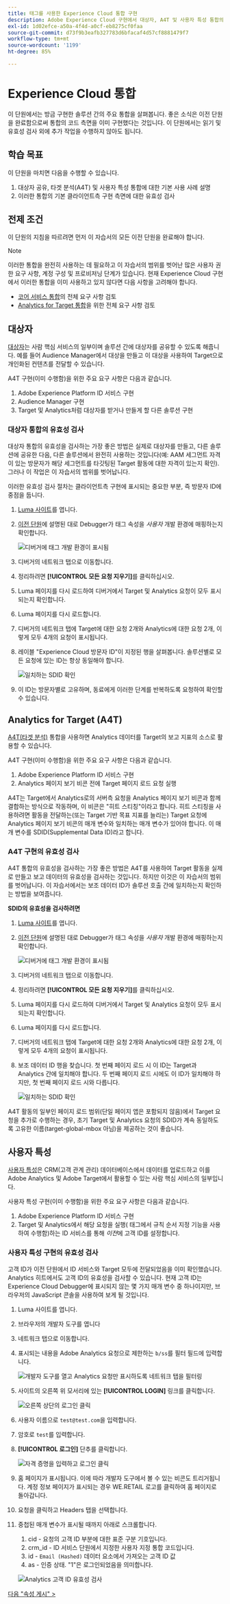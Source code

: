 ```yaml
---
title: 태그를 사용한 Experience Cloud 통합 구현
description: Adobe Experience Cloud 구현에서 대상자, A4T 및 사용자 특성 통합의 유효성을 검사하는 방법을 알아봅니다. 이 단원은 웹 사이트에서 Experience Cloud 구현 자습서의 일부입니다.
exl-id: 1d02efce-a50a-4f4d-a0cf-eb8275cf0faa
source-git-commit: d73f9b3eafb327783d6bfacaf4d57cf8881479f7
workflow-type: tm+mt
source-wordcount: '1199'
ht-degree: 85%

---
```


# Experience Cloud 통합

이 단원에서는 방금 구현한 솔루션 간의 주요 통합을 살펴봅니다. 좋은 소식은 이전 단원을 완료함으로써 통합의 코드 측면을 이미 구현했다는 것입니다. 이 단원에서는 읽기 및 유효성 검사 외에 추가 작업을 수행하지 않아도 됩니다.

## 학습 목표

이 단원을 마치면 다음을 수행할 수 있습니다.

1. 대상자 공유, 타겟 분석(A4T) 및 사용자 특성 통합에 대한 기본 사용 사례 설명
1. 이러한 통합의 기본 클라이언트측 구현 측면에 대한 유효성 검사

## 전제 조건

이 단원의 지침을 따르려면 먼저 이 자습서의 모든 이전 단원을 완료해야 합니다.

>[!NOTE]
>
>이러한 통합을 완전히 사용하는 데 필요하고 이 자습서의 범위를 벗어난 많은 사용자 권한 요구 사항, 계정 구성 및 프로비저닝 단계가 있습니다. 현재 Experience Cloud 구현에서 이러한 통합을 이미 사용하고 있지 않다면 다음 사항을 고려해야 합니다.
>
>* [코어 서비스 통합](https://experienceleague.adobe.com/ko/docs/core-services/interface/services/getting-started)의 전체 요구 사항 검토
>* [Analytics for Target 통합](https://experienceleague.adobe.com/ko/docs/target/using/integrate/a4t/before-implement)을 위한 전체 요구 사항 검토

## 대상자

[대상자](https://experienceleague.adobe.com/ko/docs/core-services/interface/services/audiences/overview)는 사람 핵심 서비스의 일부이며 솔루션 간에 대상자를 공유할 수 있도록 해줍니다. 예를 들어 Audience Manager에서 대상을 만들고 이 대상을 사용하여 Target으로 개인화된 컨텐츠를 전달할 수 있습니다.

A4T 구현(이미 수행함)을 위한 주요 요구 사항은 다음과 같습니다.

1. Adobe Experience Platform ID 서비스 구현
1. Audience Manager 구현
1. Target 및 Analytics처럼 대상자를 받거나 만들게 할 다른 솔루션 구현

### 대상자 통합의 유효성 검사

대상자 통합의 유효성을 검사하는 가장 좋은 방법은 실제로 대상자를 만들고, 다른 솔루션에 공유한 다음, 다른 솔루션에서 완전히 사용하는 것입니다(예: AAM 세그먼트 자격이 있는 방문자가 해당 세그먼트를 타깃팅된 Target 활동에 대한 자격이 있는지 확인). 그러나 이 작업은 이 자습서의 범위를 벗어납니다.

이러한 유효성 검사 절차는 클라이언트측 구현에 표시되는 중요한 부분, 즉 방문자 ID에 중점을 둡니다.

1. [Luma 사이트](https://luma.enablementadobe.com/content/luma/us/en.html)를 엽니다.

1. [이전 단원](switch-environments.md)에 설명된 대로 Debugger가 태그 속성을 *사용자* 개발 환경에 매핑하는지 확인합니다.

   ![디버거에 태그 개발 환경이 표시됨](images/switchEnvironments-debuggerOnWeRetail.png)

1. 디버거의 네트워크 탭으로 이동합니다.

1. 정리하려면 **[!UICONTROL 모든 요청 지우기]**&#x200B;를 클릭하십시오.

1. Luma 페이지를 다시 로드하여 디버거에서 Target 및 Analytics 요청이 모두 표시되는지 확인합니다.

1. Luma 페이지를 다시 로드합니다.

1. 디버거의 네트워크 탭에 Target에 대한 요청 2개와 Analytics에 대한 요청 2개, 이렇게 모두 4개의 요청이 표시됩니다.

1. 레이블 &quot;Experience Cloud 방문자 ID&quot;이 지정된 행을 살펴봅니다. 솔루션별로 모든 요청에 있는 ID는 항상 동일해야 합니다.

   ![일치하는 SDID 확인](images/integrations-matchingECIDs.png)

1. 이 ID는 방문자별로 고유하며, 동료에게 이러한 단계를 반복하도록 요청하여 확인할 수 있습니다.

## Analytics for Target (A4T)

[A4T(타겟 분석)](https://experienceleague.adobe.com/docs/target/using/integrate/a4t/a4t.html?lang=ko) 통합을 사용하면 Analytics 데이터를 Target의 보고 지표의 소스로 활용할 수 있습니다.

A4T 구현(이미 수행함)을 위한 주요 요구 사항은 다음과 같습니다.

1. Adobe Experience Platform ID 서비스 구현
1. Analytics 페이지 보기 비콘 전에 Target 페이지 로드 요청 실행

A4T는 Target에서 Analytics로의 서버측 요청을 Analytics 페이지 보기 비콘과 함께 결합하는 방식으로 작동하며, 이 비콘은 &quot;히트 스티칭&quot;이라고 합니다. 히트 스티칭을 사용하려면 활동을 전달하는(또는 Target 기반 목표 지표를 늘리는) Target 요청에 Analytics 페이지 보기 비콘의 매개 변수와 일치하는 매개 변수가 있어야 합니다. 이 매개 변수를 SDID(Supplemental Data ID)라고 합니다.

### A4T 구현의 유효성 검사

A4T 통합의 유효성을 검사하는 가장 좋은 방법은 A4T를 사용하여 Target 활동을 실제로 만들고 보고 데이터의 유효성을 검사하는 것입니다. 하지만 이것은 이 자습서의 범위를 벗어납니다. 이 자습서에서는 보조 데이터 ID가 솔루션 호출 간에 일치하는지 확인하는 방법을 보여줍니다.

**SDID의 유효성을 검사하려면**

1. [Luma 사이트](https://luma.enablementadobe.com/content/luma/us/en.html)를 엽니다.

1. [이전 단원](switch-environments.md)에 설명된 대로 Debugger가 태그 속성을 *사용자* 개발 환경에 매핑하는지 확인합니다.

   ![디버거에 태그 개발 환경이 표시됨](images/switchEnvironments-debuggerOnWeRetail.png)

1. 디버거의 네트워크 탭으로 이동합니다.

1. 정리하려면 **[!UICONTROL 모든 요청 지우기]**&#x200B;를 클릭하십시오.

1. Luma 페이지를 다시 로드하여 디버거에서 Target 및 Analytics 요청이 모두 표시되는지 확인합니다.

1. Luma 페이지를 다시 로드합니다.

1. 디버거의 네트워크 탭에 Target에 대한 요청 2개와 Analytics에 대한 요청 2개, 이렇게 모두 4개의 요청이 표시됩니다.

1. 보조 데이터 ID 행을 찾습니다. 첫 번째 페이지 로드 시 이 ID는 Target과 Analytics 간에 일치해야 합니다. 두 번째 페이지 로드 시에도 이 ID가 일치해야 하지만, 첫 번째 페이지 로드 시와 다릅니다.

   ![일치하는 SDID 확인](images/integrations-matchingSDIDs.png)

A4T 활동의 일부인 페이지 로드 범위(단일 페이지 앱은 포함되지 않음)에서 Target 요청을 추가로 수행하는 경우, 초기 Target 및 Analytics 요청의 SDID가 계속 동일하도록 고유한 이름(target-global-mbox 아님)을 제공하는 것이 좋습니다.

## 사용자 특성

[사용자 특성](https://experienceleague.adobe.com/docs/core-services/interface/customer-attributes/attributes.html?lang=ko-KR)은 CRM(고객 관계 관리) 데이터베이스에서 데이터를 업로드하고 이를 Adobe Analytics 및 Adobe Target에서 활용할 수 있는 사람 핵심 서비스의 일부입니다.

사용자 특성 구현(이미 수행함)을 위한 주요 요구 사항은 다음과 같습니다.

1. Adobe Experience Platform ID 서비스 구현
1. Target 및 Analytics에서 해당 요청을 실행( 태그에서 규칙 순서 지정 기능을 사용하여 수행함)하는 ID 서비스를 통해 *이전*&#x200B;에 고객 ID를 설정합니다.

### 사용자 특성 구현의 유효성 검사

고객 ID가 이전 단원에서 ID 서비스와 Target 모두에 전달되었음을 이미 확인했습니다. Analytics 히트에서도 고객 ID의 유효성을 검사할 수 있습니다.
현재 고객 ID는 Experience Cloud Debugger에 표시되지 않는 몇 가지 매개 변수 중 하나이지만, 브라우저의 JavaScript 콘솔을 사용하여 보게 될 것입니다.

1. Luma 사이트를 엽니다.
1. 브라우저의 개발자 도구를 엽니다
1. 네트워크 탭으로 이동합니다.
1. 표시되는 내용을 Adobe Analytics 요청으로 제한하는 `b/ss`를 필터 필드에 입력합니다.

   ![개발자 도구를 열고 Analytics 요청만 표시하도록 네트워크 탭을 필터링](images/aam-openTheJSConsole.png)

1. 사이트의 오른쪽 위 모서리에 있는 **[!UICONTROL LOGIN]** 링크를 클릭합니다.

   ![오른쪽 상단의 로그인 클릭](images/idservice-loginNav.png)

1. 사용자 이름으로 `test@test.com`을 입력합니다.
1. 암호로 `test`를 입력합니다.
1. **[!UICONTROL 로그인]** 단추를 클릭합니다.

   ![자격 증명을 입력하고 로그인 클릭](images/idservice-login.png)

1. 홈 페이지가 표시됩니다. 이에 따라 개발자 도구에서 볼 수 있는 비콘도 트리거됩니다. 계정 정보 페이지가 표시되는 경우 WE.RETAIL 로고를 클릭하여 홈 페이지로 돌아갑니다.
1. 요청을 클릭하고 Headers 탭을 선택합니다.
1. 중첩된 매개 변수가 표시될 때까지 아래로 스크롤합니다.
   1. cid - 요청의 고객 ID 부분에 대한 표준 구분 기호입니다.
   1. crm_id - ID 서비스 단원에서 지정한 사용자 지정 통합 코드입니다.
   1. id - `Email (Hashed)` 데이터 요소에서 가져오는 고객 ID 값
   1. as - 인증 상태. &quot;1&quot;은 로그인되었음을 의미합니다.

   ![Analytics 고객 ID 유효성 검사](images/integrations-analyticsCustomerIDValidation.png)

[다음 &quot;속성 게시&quot; >](publish.md)
